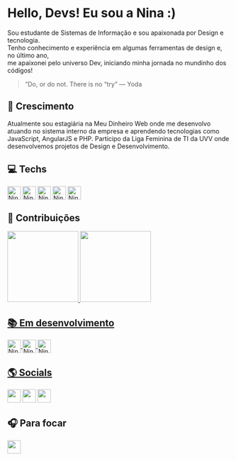 
# Hello, Devs! Eu sou a Nina :)
Sou estudante de Sistemas de Informação e sou apaixonada por Design e tecnologia.<br>
Tenho conhecimento e experiência em algumas ferramentas de design e, no último ano, <br>
me apaixonei pelo universo Dev, iniciando minha jornada no mundinho dos códigos!  
> “Do, or do not. There is no “try” — Yoda


## 🚀 Crescimento
Atualmente sou estagiária na Meu Dinheiro Web onde me desenvolvo atuando no sistema interno da empresa e aprendendo tecnologias como JavaScript, AngularJS e PHP. 
Participo da Liga Feminina de TI da UVV onde desenvolvemos projetos de Design e Desenvolvimento.
    
## 💻 Techs
<div style="display: inline_block">
  <img align="center" alt="Nina-HTML" height="30" src="https://img.shields.io/badge/HTML5-E34F26.svg?style=for-the-badge&logo=HTML5&logoColor=white">
  <img align="center" alt="Nina-CSS" height="30" src="https://img.shields.io/badge/CSS3-1572B6.svg?style=for-the-badge&logo=CSS3&logoColor=white">
  <img align="center" alt="Nina-Js" height="30" src="https://img.shields.io/badge/JavaScript-F7DF1E.svg?style=for-the-badge&logo=JavaScript&logoColor=black">	 
  <img align="center" alt="Nina-AngularJS" height="30" src="https://img.shields.io/badge/Angular-0F0F11.svg?style=for-the-badge&logo=Angular&logoColor=white">  
  <img align="center" alt="Nina-PHP" height="30" src="https://img.shields.io/badge/PHP-777BB4.svg?style=for-the-badge&logo=PHP&logoColor=white">
</div>

## 🎲 Contribuições    
  <div>
    <a href="https://github.com/marinalomeu">
    <img height="160em" src="https://github-readme-stats.vercel.app/api/top-langs/?username=marinalomeu&layout=compact&langs_count=7&theme=tokyonight"/>
    <picture>
      <source
        srcset="https://github-readme-stats.vercel.app/api?username=marinalomeu&show_icons=true&theme=tokyonight"
        media="(prefers-color-scheme: dark)"
      />
      <img height="160em" src="https://github-readme-stats.vercel.app/api?username=marinalomeu&show_icons=true&theme=tokyonight" />
    </picture>
</div>   


## 📚 Em desenvolvimento
<div>
<!--     <img align="center" alt="Nina-MUI" height="30" src="https://img.shields.io/badge/MUI-007FFF.svg?style=for-the-badge&logo=MUI&logoColor=white"> -->
    <img align="center" alt="Nina-Bootstrap" height="30" src="https://img.shields.io/badge/Bootstrap-7952B3.svg?style=for-the-badge&logo=Bootstrap&logoColor=white">
    <img align="center" alt="Nina-React" height="30" src="https://img.shields.io/badge/React-61DAFB.svg?style=for-the-badge&logo=React&logoColor=black">
<!--     <img align="center" alt="Nina-Vue.js" height="30" src="https://img.shields.io/badge/Vue.js-4FC08D.svg?style=for-the-badge&logo=vuedotjs&logoColor=white"> -->
    <img align="center" alt="Nina-TS" height="30" src="https://img.shields.io/badge/TypeScript-3178C6.svg?style=for-the-badge&logo=TypeScript&logoColor=white">
</div>

      
## 🌎 Socials	  
 <div>
    <a href = "mailto:marinablomeu@gmail.com"><img height="30" src="https://img.shields.io/badge/-Gmail-%23333?style=for-the-badge&logo=gmail&logoColor=white" target="_blank"></a>
    <a href= "https://www.linkedin.com/in/marinalomeu/"><img height= "30"src= "https://img.shields.io/badge/LinkedIn-0A66C2.svg?style=for-the-badge&logo=LinkedIn&logoColor=white"></a>
    <a href= "https://discord.gg/marinalomeu" target="_blank"><img height="30" src="https://img.shields.io/badge/Discord-7289DA?style=for-the-badge&logo=discord&logoColor=white"></a>  
</div>
      
## 🎧 Para focar
<div>
    <a href = "https://open.spotify.com/user/wi5lntndt5f8k6c0wxxndr1kt"><img height="30" src="https://img.shields.io/badge/Spotify-1DB954.svg?style=for-the-badge&logo=Spotify&logoColor=white"></a>      
</div> 


    






          


<!--
**marinalomeu/marinalomeu** is a ✨ _special_ ✨ repository because its `README.md` (this file) appears on your GitHub profile.

Here are some ideas to get you started:

- 🔭 I’m currently working on ...
- 🌱 I’m currently learning ...
- 👯 I’m looking to collaborate on ...
- 🤔 I’m looking for help with ...
- 💬 Ask me about ...
- 📫 How to reach me: ...
- 😄 Pronouns: ...
- ⚡ Fun fact: ...
-->
